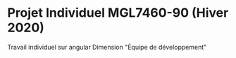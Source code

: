# Projet Individuel MGL7460-90 (Hiver 2020)
Travail individuel sur angular Dimension "Équipe de développement"
